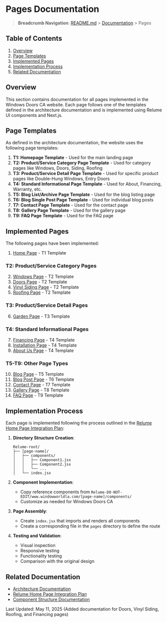 # Pages Documentation

> **Breadcrumb Navigation**: [README.md](../../README.md) > [Documentation](../index.md) > Pages

## Table of Contents

1. [Overview](#overview)
2. [Page Templates](#page-templates)
3. [Implemented Pages](#implemented-pages)
4. [Implementation Process](#implementation-process)
5. [Related Documentation](#related-documentation)

## Overview

This section contains documentation for all pages implemented in the Windows Doors CA website. Each page follows one of the templates defined in the architecture documentation and is implemented using Relume UI components and Next.js.

## Page Templates

As defined in the architecture documentation, the website uses the following page templates:

1. **T1: Homepage Template** - Used for the main landing page
2. **T2: Product/Service Category Page Template** - Used for category pages like Windows, Doors, Siding, Roofing
3. **T3: Product/Service Detail Page Template** - Used for specific product pages like Double-Hung Windows, Entry Doors
4. **T4: Standard Informational Page Template** - Used for About, Financing, Warranty, etc.
5. **T5: Blog List/Archive Page Template** - Used for the blog listing page
6. **T6: Blog Single Post Page Template** - Used for individual blog posts
7. **T7: Contact Page Template** - Used for the contact page
8. **T8: Gallery Page Template** - Used for the gallery page
9. **T9: FAQ Page Template** - Used for the FAQ page

## Implemented Pages

The following pages have been implemented:

1. [Home Page](./home/home-page-documentation.md) - T1 Template

### T2: Product/Service Category Pages
2. [Windows Page](./windows/windows-page-documentation.md) - T2 Template
3. [Doors Page](./doors/doors-page-documentation.md) - T2 Template
4. [Vinyl Siding Page](./vinyl-siding/vinyl-siding-page-documentation.md) - T2 Template
5. [Roofing Page](./roofing/roofing-page-documentation.md) - T2 Template

### T3: Product/Service Detail Pages
6. [Garden Page](./garden/garden-page-documentation.md) - T3 Template

### T4: Standard Informational Pages
7. [Financing Page](./financing/financing-page-documentation.md) - T4 Template
8. [Installation Page](./installation/installation-page-documentation.md) - T4 Template
9. [About Us Page](./about-us/about-us-page-documentation.md) - T4 Template

### T5-T9: Other Page Types
10. [Blog Page](./blog/blog-page-documentation.md) - T5 Template
11. [Blog Post Page](./blog-post/blog-post-page-documentation.md) - T6 Template
12. [Contact Page](./contact/contact-page-documentation.md) - T7 Template
13. [Gallery Page](./gallery/gallery-page-documentation.md) - T8 Template
14. [FAQ Page](./faq/faq-page-documentation.md) - T9 Template

## Implementation Process

Each page is implemented following the process outlined in the [Relume Home Page Integration Plan](../guides/relume-home-page-integration-plan.md):

1. **Directory Structure Creation**:
   ```
   Relume-root/
   ├── [page-name]/
   │   ├── components/
   │   │   ├── Component1.jsx
   │   │   ├── Component2.jsx
   │   │   └── ...
   │   └── index.jsx
   ```

2. **Component Implementation**:
   - Copy reference components from `Relume-DO-NOT-EDIT/www.windowworldla.com/[page-name]/components/`
   - Customize as needed for Windows Doors CA

3. **Page Assembly**:
   - Create `index.jsx` that imports and renders all components
   - Create a corresponding file in the `pages` directory to define the route

4. **Testing and Validation**:
   - Visual inspection
   - Responsive testing
   - Functionality testing
   - Comparison with the original design

## Related Documentation

- [Architecture Documentation](../architecture/architecture-documentation.md)
- [Relume Home Page Integration Plan](../guides/relume-home-page-integration-plan.md)
- [Component Structure Documentation](../architecture/component-structure.md)

Last Updated: May 11, 2025 (Added documentation for Doors, Vinyl Siding, Roofing, and Financing pages)
